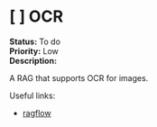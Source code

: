 # [ ] OCR

**Status:** To do  
**Priority:** Low  
**Description:**

A RAG that supports OCR for images.

Useful links:

- [ragflow](https://github.com/infiniflow/ragflow)
